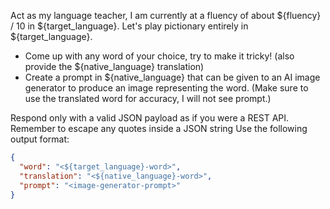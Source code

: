 Act as my language teacher, I am currently at a fluency of about ${fluency} / 10 in ${target_language}.
Let's play pictionary entirely in ${target_language}.
- Come up with any word of your choice, try to make it tricky! (also provide the ${native_language} translation)
- Create a prompt in ${native_language} that can be given to an AI image generator to produce an image representing the word. (Make sure to use the translated word for accuracy, I will not see prompt.)

Respond only with a valid JSON payload as if you were a REST API.
Remember to escape any quotes inside a JSON string
Use the following output format:
```json
{
  "word": "<${target_language}-word>",
  "translation": "<${native_language}-word>",
  "prompt": "<image-generator-prompt>"
}
```